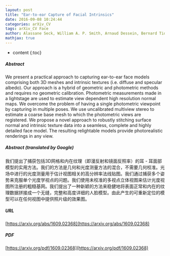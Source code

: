 ```yaml
---
layout: post
title: "Ear-to-ear Capture of Facial Intrinsics"
date: 2016-09-08 10:24:44
categories: arXiv_CV
tags: arXiv_CV Face
author: Alassane Seck, William A. P. Smith, Arnaud Dessein, Bernard Tiddeman, Hannah Dee, Abhishek Dutta
mathjax: true
---
```


* content
{:toc}

##### Abstract
We present a practical approach to capturing ear-to-ear face models comprising both 3D meshes and intrinsic textures (i.e. diffuse and specular albedo). Our approach is a hybrid of geometric and photometric methods and requires no geometric calibration. Photometric measurements made in a lightstage are used to estimate view dependent high resolution normal maps. We overcome the problem of having a single photometric viewpoint by capturing in multiple poses. We use uncalibrated multiview stereo to estimate a coarse base mesh to which the photometric views are registered. We propose a novel approach to robustly stitching surface normal and intrinsic texture data into a seamless, complete and highly detailed face model. The resulting relightable models provide photorealistic renderings in any view.

##### Abstract (translated by Google)
我们提出了捕获包括3D网格和内在纹理（即漫反射和镜面反照率）的耳 - 耳面部模型的实用方法。我们的方法是几何和光度测量方法的混合，不需要几何校准。光场中进行的光度测量用于估计视图相关的高分辨率法线贴图。我们通过捕获多个姿势来克服单个光度学视点的问题。我们使用未校准的多视点立体视图来估计光度视图所注册的粗糙基网。我们提出了一种新颖的方法来稳健地将表面正常和内在的纹理数据拼接成一个无缝，完整和高度详细的人脸模型。由此产生的可重新定位的模型可以在任何视图中提供照片级的效果图。

##### URL
[https://arxiv.org/abs/1609.02368](https://arxiv.org/abs/1609.02368)

##### PDF
[https://arxiv.org/pdf/1609.02368](https://arxiv.org/pdf/1609.02368)

